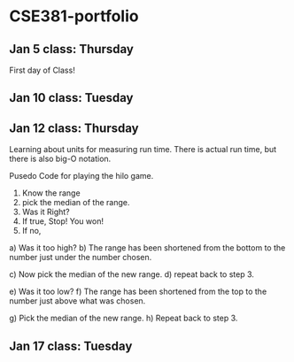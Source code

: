 # CSE381-portfolio

## Jan 5 class: Thursday
First day of Class!

## Jan 10 class: Tuesday

## Jan 12 class: Thursday

Learning about units for measuring run time. There is actual run time, but there is also big-O notation.

Pusedo Code for playing the hilo game.
1. Know the range
2. pick the median of the range.
3. Was it Right?
4. If true, Stop! You won!
5. If no, 

a) Was it too high?
b) The range has been shortened from the bottom to the number just under the number chosen.

c) Now pick the median of the new range.
d) repeat back to step 3.

e) Was it too low?
f) The range has been shortened from the top to the number just above what was chosen.

g) Pick the median of the new range.
h) Repeat back to step 3.
    
## Jan 17 class: Tuesday
